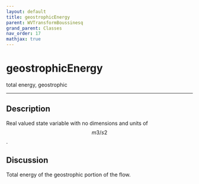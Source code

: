 ```yaml
---
layout: default
title: geostrophicEnergy
parent: WVTransformBoussinesq
grand_parent: Classes
nav_order: 17
mathjax: true
---
```


#  geostrophicEnergy

total energy, geostrophic


---

## Description
Real valued state variable with no dimensions and units of $$m3/s2$$.

## Discussion

Total energy of the geostrophic portion of the flow.

